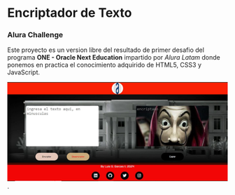 # Encriptador de Texto

### Alura Challenge

Este proyecto es un version libre del resultado de primer 
desafio del programa **ONE - Oracle Next Education** impartido por *Alura Latam* donde ponemos en practica el conocimiento adquirido de HTML5, CSS3 y JavaScript.



![Captura de pantalla](/img/Captura.JPG).
